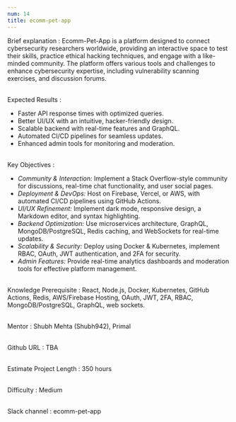 ```yaml
---
num: 14
title: ecomm-pet-app
---
```


Brief explanation 
: Ecomm-Pet-App is a platform designed to connect cybersecurity researchers worldwide, providing an interactive space to test their skills, practice ethical hacking techniques, and engage with a like-minded community. The platform offers various tools and challenges to enhance cybersecurity expertise, including vulnerability scanning exercises, and discussion forums.
<br><br>

Expected Results
: 
* Faster API response times with optimized queries.
* Better UI/UX with an intuitive, hacker-friendly design.
* Scalable backend with real-time features and GraphQL.
* Automated CI/CD pipelines for seamless updates.
* Enhanced admin tools for monitoring and moderation.
<br><br>

Key Objectives
: 
* *Community & Interaction:* Implement a Stack Overflow-style community for discussions, real-time chat functionality, and user social pages.
* *Deployment & DevOps:* Host on Firebase, Vercel, or AWS, with automated CI/CD pipelines using GitHub Actions.
* *UI/UX Refinement:* Implement dark mode, responsive design, a Markdown editor, and syntax highlighting.
* *Backend Optimization:* Use microservices architecture, GraphQL, MongoDB/PostgreSQL, Redis caching, and WebSockets for real-time updates.
* *Scalability & Security:* Deploy using Docker & Kubernetes, implement RBAC, OAuth, JWT authentication, and 2FA for security.
* *Admin Features:* Provide real-time analytics dashboards and moderation tools for effective platform management.
<br><br>

Knowledge Prerequisite
: React, Node.js, Docker, Kubernetes, GitHub Actions, Redis, AWS/Firebase Hosting, OAuth, JWT, 2FA, RBAC, MongoDB/PostgreSQL, GraphQL, web sockets.
<br><br>

Mentor
: Shubh Mehta (Shubh942), Primal
<br><br>

Github URL
: TBA
<br><br>

Estimate Project Length
: 350 hours
<br><br>

Difficulty
: Medium
<br><br>

Slack channel
: ecomm-pet-app
<br><br>
